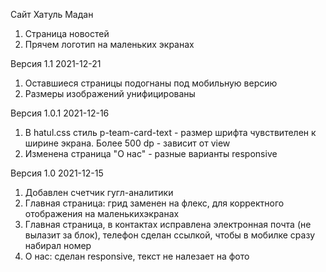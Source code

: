 Сайт Хатуль Мадан

1. Страница новостей
2. Прячем логотип на маленьких экранах

Версия 1.1 2021-12-21

1. Оставшиеся страницы подогнаны под мобильную версию
2. Размеры изображений унифицированы

Версия 1.0.1 2021-12-16

1. В hatul.css стиль p-team-card-text - размер шрифта чувствителен к ширине экрана. Более 500 dp - зависит от view
2. Изменена страница "О нас" - разные варианты responsive

Версия 1.0 2021-12-15

1. Добавлен счетчик гугл-аналитики
2. Главная страница: грид заменен на флекс, для корректного отображения на маленькихэкранах
3. Главная страница, в контактах исправлена электронная почта (не вылазит за блок), телефон сделан ссылкой, чтобы в мобилке сразу набирал номер
4. О нас: сделан responsive, текст не налезает на фото
